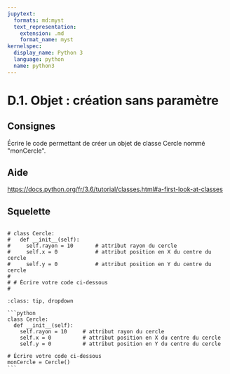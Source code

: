 ```yaml
---
jupytext:
  formats: md:myst
  text_representation:
    extension: .md
    format_name: myst
kernelspec:
  display_name: Python 3
  language: python
  name: python3
---
```


# D.1. Objet : création sans paramètre

## Consignes

Écrire le code permettant de créer un objet de classe Cercle nommé "monCercle".

## Aide

https://docs.python.org/fr/3.6/tutorial/classes.html#a-first-look-at-classes

## Squelette

```{code-cell} ipython3

# class Cercle:
#   def __init__(self):
#     self.rayon = 10		# attribut rayon du cercle
#     self.x = 0			# attribut position en X du centre du cercle
#     self.y = 0			# attribut position en Y du centre du cercle
# 
# # Écrire votre code ci-dessous
# 
```

````{admonition} Cliquez ici pour voir la solution
:class: tip, dropdown

```python
class Cercle:
  def __init__(self):
    self.rayon = 10		# attribut rayon du cercle
    self.x = 0			# attribut position en X du centre du cercle
    self.y = 0			# attribut position en Y du centre du cercle

# Écrire votre code ci-dessous
monCercle = Cercle()
```
````
